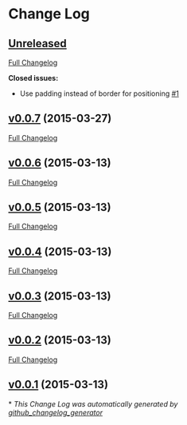 # Change Log

## [Unreleased](https://github.com/tomekwi/type.css/tree/HEAD)

[Full Changelog](https://github.com/tomekwi/type.css/compare/v0.0.7...HEAD)

**Closed issues:**

- Use padding instead of border for positioning [\#1](https://github.com/tomekwi/type.css/issues/1)

## [v0.0.7](https://github.com/tomekwi/type.css/tree/v0.0.7) (2015-03-27)

[Full Changelog](https://github.com/tomekwi/type.css/compare/v0.0.6...v0.0.7)

## [v0.0.6](https://github.com/tomekwi/type.css/tree/v0.0.6) (2015-03-13)

[Full Changelog](https://github.com/tomekwi/type.css/compare/v0.0.5...v0.0.6)

## [v0.0.5](https://github.com/tomekwi/type.css/tree/v0.0.5) (2015-03-13)

[Full Changelog](https://github.com/tomekwi/type.css/compare/v0.0.4...v0.0.5)

## [v0.0.4](https://github.com/tomekwi/type.css/tree/v0.0.4) (2015-03-13)

[Full Changelog](https://github.com/tomekwi/type.css/compare/v0.0.3...v0.0.4)

## [v0.0.3](https://github.com/tomekwi/type.css/tree/v0.0.3) (2015-03-13)

[Full Changelog](https://github.com/tomekwi/type.css/compare/v0.0.2...v0.0.3)

## [v0.0.2](https://github.com/tomekwi/type.css/tree/v0.0.2) (2015-03-13)

[Full Changelog](https://github.com/tomekwi/type.css/compare/v0.0.1...v0.0.2)

## [v0.0.1](https://github.com/tomekwi/type.css/tree/v0.0.1) (2015-03-13)



\* *This Change Log was automatically generated by [github_changelog_generator](https://github.com/skywinder/Github-Changelog-Generator)*